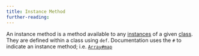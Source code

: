 ```yaml
---
title: Instance Method
further-reading:
---
```



An instance method is a method available to any [instances](/instance-oo) of a given [class](/class). They are defined within a class using `def`. Documentation uses the `#` to indicate an instance method; i.e. [`Array#map`](http://www.ruby-doc.org/core-2.1.2/Array.html)
